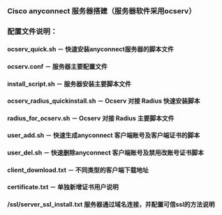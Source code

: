 <h3>Cisco anyconnect 服务器搭建（服务器软件采用ocserv）</h3>
<h3>配置文件说明：</h3>
<h4>ocserv_quick.sh － 快速安装anyconnect服务器的脚本文件</h4>
<h4>ocserv.conf － 服务器主要配置文件</h4>
<h4>install_script.sh － 服务器安装主要脚本文件</h4>
<h4>ocserv_radius_quickinstall.sh － Ocserv 对接 Radius 快速安装脚本</h4>
<h4>radius_for_ocserv.sh － Ocserv 对接 Radius 主要脚本文件</h4>
<h4>user_add.sh － 快速生成anyconnect 客户端账号及客户端证书的脚本</h4>
<h4>user_del.sh － 快速删除anyconnect 客户端账号及禁用改账号证书脚本</h4>
<h4>client_download.txt － 不同类型的客户端下载地址</h4>
<h4>certificate.txt － 单独新增证书用户说明</h4>
<h4>/ssl/server_ssl_install.txt 服务器通过域名连接，并配置可信ssl的方法说明</h4>

